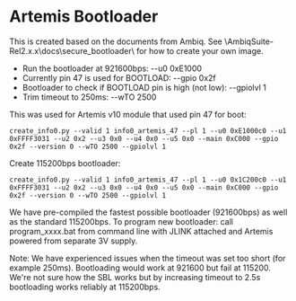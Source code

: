 Artemis Bootloader
==========================

This is created based on the documents from Ambiq. See \AmbiqSuite-Rel2.x.x\docs\secure_bootloader\ for how to create your own image. 

* Run the bootloader at 921600bps: --u0 0xE1000
* Currently pin 47 is used for BOOTLOAD: --gpio 0x2f
* Bootloader to check if BOOTLOAD pin is high (not low): --gpiolvl 1
* Trim timeout to 250ms: --wTO 2500

This was used for Artemis v10 module that used pin 47 for boot:

    create_info0.py --valid 1 info0_artemis_47 --pl 1 --u0 0xE1000c0 --u1 0xFFFF3031 --u2 0x2 --u3 0x0 --u4 0x0 --u5 0x0 --main 0xC000 --gpio 0x2f --version 0 --wTO 2500 --gpiolvl 1

Create 115200bps bootloader:

    create_info0.py --valid 1 info0_artemis_47 --pl 1 --u0 0x1C200c0 --u1 0xFFFF3031 --u2 0x2 --u3 0x0 --u4 0x0 --u5 0x0 --main 0xC000 --gpio 0x2f --version 0 --wTO 2500 --gpiolvl 1

We have pre-compiled the fastest possible bootloader (921600bps) as well as the standard 115200bps. To program new bootloader: call program_xxxx.bat from command line with JLINK attached and Artemis powered from separate 3V supply.

Note: We have experienced issues when the timeout was set too short (for example 250ms). Bootloading would work at 921600 but fail at 115200. We're not sure how the SBL works but by increasing timeout to 2.5s bootloading works reliably at 115200bps.